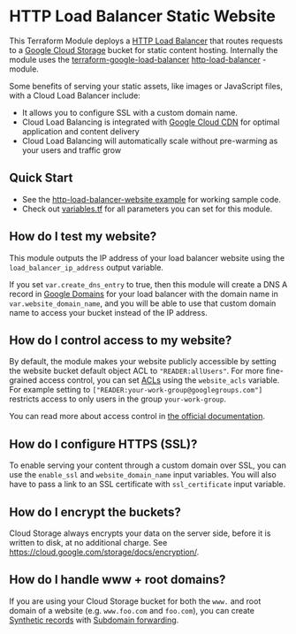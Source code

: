# HTTP Load Balancer Static Website

This Terraform Module deploys a [HTTP Load Balancer](https://cloud.google.com/load-balancing/docs/https/) that routes 
requests to a [Google Cloud Storage](https://cloud.google.com/storage/) bucket for static content hosting. Internally the 
module uses the [terraform-google-load-balancer](https://github.com/tnn-gruntwork-io/terraform-google-load-balancer) 
[http-load-balancer](https://github.com/tnn-gruntwork-io/terraform-google-load-balancer/tree/master/modules/http-load-balancer) -module.

Some benefits of serving your static assets, like images or JavaScript files, with a Cloud Load Balancer include:

* It allows you to configure SSL with a custom domain name.
* Cloud Load Balancing is integrated with [Google Cloud CDN](https://cloud.google.com/cdn/) for optimal 
application and content delivery
* Cloud Load Balancing will automatically scale without pre-warming as your users and traffic grow


## Quick Start

* See the [http-load-balancer-website example](https://github.com/tnn-gruntwork-io/terraform-google-static-assets/tree/master/examples/http-load-balancer-website) for working sample code.
* Check out [variables.tf](https://github.com/tnn-gruntwork-io/terraform-google-static-assets/blob/master/modules/http-load-balancer-website/variables.tf) for all parameters you can set for this module.


## How do I test my website?

This module outputs the IP address of your load balancer website using the `load_balancer_ip_address` output variable.

If you set `var.create_dns_entry` to true, then this module will create a DNS A record in [Google Domains](https://domains.google/#/) 
for your load balancer with the domain name in `var.website_domain_name`, and you will 
be able to use that custom domain name to access your bucket instead of the IP address.


## How do I control access to my website?

By default, the module makes your website publicly accessible by setting the website bucket default object ACL to
 `"READER:allUsers"`. For more fine-grained access control, you can set [ACLs](https://cloud.google.com/storage/docs/access-control/lists) 
 using the `website_acls`  variable. For example setting to `["READER:your-work-group@googlegroups.com"]` restricts
 access to only users in the group `your-work-group`.  

You can read more about access control in [the official documentation](https://cloud.google.com/storage/docs/access-control/).


## How do I configure HTTPS (SSL)?

To enable serving your content through a custom domain over SSL, you can use the `enable_ssl` and `website_domain_name` 
input variables. You will also have to pass a link to an SSL certificate with `ssl_certificate` input variable.  


## How do I encrypt the buckets?

Cloud Storage always encrypts your data on the server side, before it is written to disk, at no additional charge. 
See https://cloud.google.com/storage/docs/encryption/.


## How do I handle www + root domains?

If you are using your Cloud Storage bucket for both the `www.` and root domain of a website (e.g. `www.foo.com` and `foo.com`),
you can create [Synthetic records](https://support.google.com/domains/answer/6069273?hl=en) with 
[Subdomain forwarding](https://support.google.com/domains/answer/6072198).
